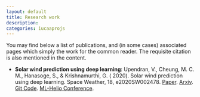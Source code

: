 ```yaml
---
layout: default
title: Research work
description: 
categories: iucaaprojs
---
```


You may find below a list of publications, and (in some cases) associated pages which simply the work for the common reader. The requisite citation is also mentioned in the content.

- **Solar wind prediction using deep learning**: Upendran, V., Cheung, M. C. M., Hanasoge, S., & Krishnamurthi, G. ( 2020). Solar wind prediction using deep learning. Space Weather, 18, e2020SW002478. [Paper](https://doi.org/10.1029/2020SW002478). [Arxiv](https://arxiv.org/abs/2006.05825). [Git Code](https://github.com/Vishal-Upendran/WindNet). [ML-Helio Conference](https://zenodo.org/record/3866169#.X1CjaIbhV0A). 
